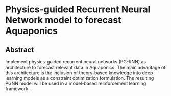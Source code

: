 # Physics-guided Recurrent Neural Network model to forecast Aquaponics

## Abstract

Implement physics-guided recurrent neural networks (PG-RNN) as architecture to forecast relevant data in Aquaponics. The main advantage of this architecture is the inclusion of theory-based knowledge into deep learning models as a constraint optimization formulation. The resulting PGNN model will be used in a model-based reinforcement learning framework. 

